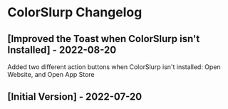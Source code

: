 # ColorSlurp Changelog

## [Improved the Toast when ColorSlurp isn't Installed] - 2022-08-20

Added two different action buttons when ColorSlurp isn't installed: Open Website, and Open App Store

## [Initial Version] - 2022-07-20
